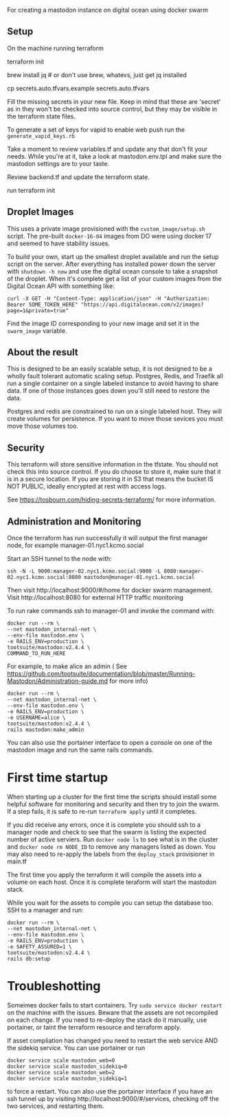 For creating a mastodon instance on digital ocean using docker swarm
## Setup

On the machine running terraform

terraform init

brew install jq # or don't use brew, whatevs, just get jq installed

cp secrets.auto.tfvars.example  secrets.auto.tfvars

Fill the missing secrets in your new file.  Keep in mind that these are 'secret' as in they won't be checked into source control, but they may be visible in the terraform state files.

To generate a set of keys for vapid to enable web push run the `generate_vapid_keys.rb` 

Take a moment to review variables.tf and update any that don't fit your needs.  While you're at it, take a look at mastodon.env.tpl and make sure the mastodon settings are to your taste.

Review backend.tf and update the terraform state.

run terraform init
## Droplet Images
This uses a private image provisioned with the `custom_image/setup.sh` script.  The pre-built `docker-16-04` images from DO were using docker 17 and seemed to have stability issues.

To build your own, start up the smallest droplet available and run the setup script on the server.  After everything has installed power down the server with `shutdown -h now` and use the digital ocean console to take a snapshot of the droplet.  When it's complete get a list of your custom images from the Digital Ocean API with something like:

    curl -X GET -H "Content-Type: application/json" -H "Authorization: Bearer SOME_TOKEN_HERE" "https://api.digitalocean.com/v2/images?page=1&private=true"
    
Find the image ID corresponding to your new image and set it in the `swarm_image` variable.

## About the result

This is designed to be an easily scalable setup, it is not designed to be a wholly fault tolerant automatic scaling setup.  Postgres, Redis, and Traefik all run a single container on a single labeled instance to avoid having to share data.  If one of those instances goes down you'll still need to restore the data.

Postgres and redis are constrained to run on a single labeled host.  They will create volumes for persistence.  If you want to move those sevices you must move those volumes too.


## Security

This terraform will store sensitive information in the tfstate.  You should not check this into source control.  If you do choose to store it, make sure that it is in a secure location.  If you are storing it in S3 that means the bucket IS NOT PUBLIC, ideally encrypted at rest with access logs.

See https://tosbourn.com/hiding-secrets-terraform/ for more information.

## Administration and Monitoring

Once the terraform has run successfully it will output the first manager node, for example manager-01.nyc1.kcmo.social

Start an SSH tunnel to the node with:

    ssh -N -L 9000:manager-02.nyc1.kcmo.social:9000 -L 8080:manager-02.nyc1.kcmo.social:8080 mastodon@manager-01.nyc1.kcmo.social

Then visit http://localhost:9000/#/home for docker swarm management.  Visit http://localhost:8080 for external HTTP traffic monitoring

To run rake commands ssh to manager-01 and invoke the command with:

    docker run --rm \
    --net mastodon_internal-net \
    --env-file mastodon.env \
    -e RAILS_ENV=production \
    tootsuite/mastodon:v2.4.4 \
    COMMAND_TO_RUN_HERE
    
    
For example, to make alice an admin ( See https://github.com/tootsuite/documentation/blob/master/Running-Mastodon/Administration-guide.md for more info)

    docker run --rm \
    --net mastodon_internal-net \
    --env-file mastodon.env \
    -e RAILS_ENV=production \
    -e USERNAME=alice \
    tootsuite/mastodon:v2.4.4 \
    rails mastodon:make_admin

You can also use the portainer interface to open a console on one of the mastodon image and run the same rails commands.

# First time startup

When starting up a cluster for the first time the scripts should install some helpful software for monitoring and security and then try to join the swarm.  If a step fails, it is safe to re-run `terraform apply` until it completes.

If you did receive any errors, once it is complete you should ssh to a manager node and check to see that the swarm is listing the expected number of active serviers.  Run `docker node ls` to see what is in the cluster and `docker node rm NODE_ID` to remove any managers listed as down.  You may also need to re-apply the labels from the `deploy_stack` provisioner in main.tf

The first time you apply the terraform it will compile the assets into a volume on each host.  Once it is complete teraform will start the mastodon stack.

While you wait for the assets to compile you can setup the database too.  SSH to a manager and run:

    docker run --rm \
    --net mastodon_internal-net \
    --env-file mastodon.env \
    -e RAILS_ENV=production \
    -e SAFETY_ASSURED=1 \
    tootsuite/mastodon:v2.4.4 \
    rails db:setup
    

# Troubleshotting

Someimes docker fails to start containers.  Try `sudo service docker restart` on the machine with the issues.  Beware that the assets are not recompiled on each change.  If you need to re-deploy the stack do it manually, use portainer, or taint the terraform resource and terraform apply.

If asset compliation has changed you need to restart the web service AND the sidekiq service.  You can use portainer or run

    docker service scale mastodon_web=0
    docker service scale mastodon_sidekiq=0
    docker service scale mastodon_web=2
    docker service scale mastodon_sidekiq=1
    
to force a restart.  You can also use the portainer interface if you have an ssh tunnel up by visiting http://localhost:9000/#/services, checking off the two services, and restarting them.
